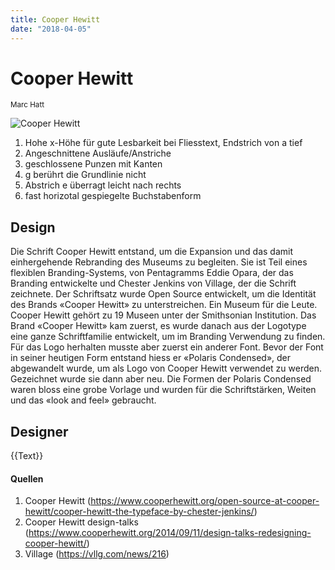 ```yaml
---
title: Cooper Hewitt
date: "2018-04-05"
---
```


# Cooper Hewitt
<small>Marc Hatt</small>

<div class="col1to12">

![Cooper Hewitt](./CooperHewitt.svg)

</div>

1. Hohe x-Höhe für gute Lesbarkeit bei Fliesstext, Endstrich von a tief
2. Angeschnittene Ausläufe/Anstriche
3. geschlossene Punzen mit Kanten
4. g berührt die Grundlinie nicht
5. Abstrich e überragt leicht nach rechts
6. fast horizotal gespiegelte Buchstabenform


## Design
Die Schrift Cooper Hewitt entstand, um die Expansion und das damit einhergehende Rebranding des Museums zu begleiten. Sie ist Teil eines flexiblen Branding-Systems, von Pentagramms Eddie Opara, der das Branding entwickelte und Chester Jenkins von Village, der die Schrift zeichnete. Der Schriftsatz wurde Open Source entwickelt, um die Identität des Brands «Cooper Hewitt» zu unterstreichen. Ein Museum für die Leute. Cooper Hewitt gehört zu 19 Museen unter der Smithsonian Institution. Das Brand «Cooper Hewitt» kam zuerst, es wurde danach aus der Logotype eine ganze Schriftfamilie entwickelt, um im Branding Verwendung zu finden. Für das Logo herhalten musste aber zuerst ein anderer Font. Bevor der Font in seiner heutigen Form entstand hiess er «Polaris Condensed», der abgewandelt wurde, um als Logo von Cooper Hewitt verwendet zu werden. Gezeichnet wurde sie dann aber neu. Die Formen der Polaris Condensed waren bloss eine grobe Vorlage und wurden für die Schriftstärken, Weiten und das «look and feel» gebraucht. 

## Designer
{{Text}}


#### Quellen
1. Cooper Hewitt (https://www.cooperhewitt.org/open-source-at-cooper-hewitt/cooper-hewitt-the-typeface-by-chester-jenkins/)
2. Cooper Hewitt design-talks (https://www.cooperhewitt.org/2014/09/11/design-talks-redesigning-cooper-hewitt/)
3. Village (https://vllg.com/news/216)
